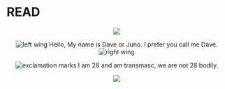 # READ
<p align="center">
  <img src="https://file.garden/ZYeKwZ1Byy9B5AzI/3c6d812bd53d19b45202e5483380b97a.gif"/>
</p>
<p align="center">
  <img src="https://file.garden/ZYeKwZ1Byy9B5AzI/u1a3mv.gif" alt="left wing">
  Hello, My name is Dave or Juno. I prefer you call me Dave.
  <img src="https://file.garden/ZYeKwZ1Byy9B5AzI/aj0cqr.gif" alt="right wing">
</p>
<p align="center">
  <img src="https://file.garden/ZYeKwZ1Byy9B5AzI/plhu2u.gif" alt="exclamation marks"> I am 28 and am transmasc, we are not 28 bodily.
</p>

<p align="center">
  <img src="https://file.garden/ZYeKwZ1Byy9B5AzI/ezgif.com-resize.gif"/>
</p>
